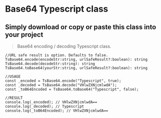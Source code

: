 # Base64 Typescript class
## Simply download or copy or paste this class into your project

> Base64 encoding / decoding Typescript class. 


```
//URL safe result is option. Defaults to false.
TsBase64.encode(encodeStr:string, urlSafeResult?:boolean): string
TsBase64.decode(decodeStr:string): string
TsBase64.toBase64(yourStr:string, urlSafeResult?:boolean): string

//USAGE
const _encoded = TsBase64.encode("Typescript", true);
const _decoded = TsBase64.decode("VHlwZXNjcmlwdA");
const _toB64Encoded = TsBase64.toBase64("Typescript", false);

//RESULT
console.log(_encoded); // VHlwZXNjcmlwdA==
console.log(_decoded); // Typescript
console.log(_toB64Encoded); // VHlwZXNjcmlwdA==

